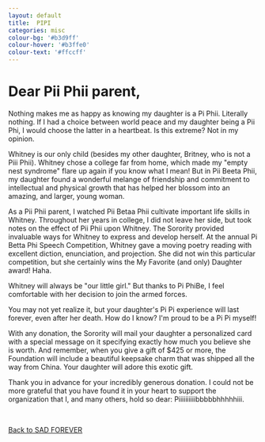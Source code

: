 ```yaml
---
layout: default
title:  PIPI
categories: misc
colour-bg: '#b3d9ff'
colour-hover: '#b3ffe0'
colour-text: '#ffccff'
---
```

<h1>Dear Pii Phii parent,</h1>
<p>Nothing makes me as happy as knowing my daughter is a Pi Phii. Literally nothing. If I
had a choice between world peace and my daughter being a Pii Phi, I would choose the latter
in a heartbeat. Is this extreme? Not in my opinion.</p>
<p>Whitney is our only child (besides my other daughter, Britney, who is not a Piii Phii).
Whitney chose a college far from home, which made my "empty nest syndrome" flare up again
if you know what I mean! But in Pii Beeta Phii, my daughter found a wonderful melange of
friendship and commitment to intellectual and physical growth that has helped her blossom
into an amazing, and larger, young woman.</p>
<p>As a Pii Phii parent, I watched Pii Betaa Phii cultivate important life skills in Whitney.
Throughout her years in college, I did not leave her side, but took notes on the effect of
Pii Phii upon Whitney. The Sorority provided invaluable ways for Whitney to express and
develop herself. At the annual Pi Betta Phi Speech Competition, Whitney gave a moving poetry
reading with excellent diction, enunciation, and projection. She did not win this particular
competition, but she certainly wins the My Favorite (and only) Daughter award! Haha.</p>
<p>Whitney will always be "our little girl." But thanks to Pi PhiBe, I feel comfortable with her
decision to join the armed forces. </p>
<p>You may not yet realize it, but your daughter's Pi Pi experience will last forever, even after
her death. How do I know? I'm proud to be a Pi Pi myself!</p>
<p>With any donation, the Sorority will mail your daughter a personalized card with a special
message on it specifying exactly how much you believe she is worth. And remember,
when you give a gift of $425 or more, the Foundation will include a beautiful keepsake charm
that was shipped all the way from China. Your daughter will adore this exotic gift.</p>
<p>Thank you in advance for your incredibly generous donation. I could not be more grateful that you
have found it in your heart to support the organization that I, and many others, hold so dear:
Piiiiiiiiiibbbbbhhhhhiii.</em></p><br />
<p><u><a href="/index.html">Back to SAD FOREVER</u></a></p>
